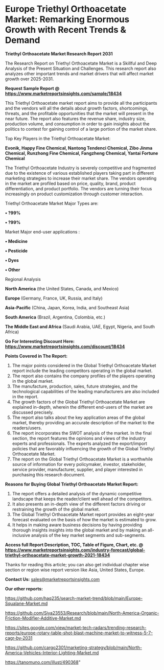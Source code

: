  # Europe Triethyl Orthoacetate Market: Remarking Enormous Growth with Recent Trends & Demand

<strong>Triethyl Orthoacetate Market Research Report 2031</strong>

The Research Report on Triethyl Orthoacetate Market is a Skillful and Deep Analysis of the Present Situation and Challenges. This research report also analyzes other important trends and market drivers that will affect market growth over 2025-2031.

<strong>Request Sample Report @ <a href=https://www.marketreportsinsights.com/sample/18434>https://www.marketreportsinsights.com/sample/18434</a></strong>

This Triethyl Orthoacetate market report aims to provide all the participants and the vendors will all the details about growth factors, shortcomings, threats, and the profitable opportunities that the market will present in the near future. The report also features the revenue share, industry size, production volume, and consumption in order to gain insights about the politics to contest for gaining control of a large portion of the market share.

Top Key Players in the Triethyl Orthoacetate Market:

<strong>Evonik, Happy Fine Chemical, Nantong Tendenci Chemical, Zibo Jinma Chemical, Runzhong Fine Chemical, Fangzheng Chemical, Yantai Fortune Chemical</strong>

The Triethyl Orthoacetate Industry is severely competitive and fragmented due to the existence of various established players taking part in different marketing strategies to increase their market share. The vendors operating in the market are profiled based on price, quality, brand, product differentiation, and product portfolio. The vendors are turning their focus increasingly on product customization through customer interaction.

Triethyl Orthoacetate Market Major Types are:

<strong>• ?99%

• ?99%</strong>

Market Major end-user applications :

<strong>• Medicine

• Pesticide

• Dyes

• Other</strong>

Regional Analysis

</u><strong><b>North America</b></strong> (the United States, Canada, and Mexico)

<strong><b>Europe </b></strong>(Germany, France, UK, Russia, and Italy)

<strong><b>Asia-Pacific</b></strong> (China, Japan, Korea, India, and Southeast Asia)

<strong><b>South America</b></strong> (Brazil, Argentina, Colombia, etc.)

<strong><b>The Middle East and Africa</b></strong> (Saudi Arabia, UAE, Egypt, Nigeria, and South Africa)

<strong>Go For Interesting Discount Here: <a href=https://www.marketreportsinsights.com/discount/18434>https://www.marketreportsinsights.com/discount/18434</a></strong>

<strong>Points Covered in The Report:</strong>
<ol>
  <li>The major points considered in the Global Triethyl Orthoacetate Market report include the leading competitors operating in the global market.</li>
  <li>The report also contains the company profiles of the players operating in the global market.</li>
  <li>The manufacture, production, sales, future strategies, and the technological capabilities of the leading manufacturers are also included in the report.</li>
  <li>The growth factors of the Global Triethyl Orthoacetate Market are explained in-depth, wherein the different end-users of the market are discussed precisely.</li>
  <li>The report also talks about the key application areas of the global market, thereby providing an accurate description of the market to the readers/users.</li>
  <li>The report incorporates the SWOT analysis of the market. In the final section, the report features the opinions and views of the industry experts and professionals. The experts analyzed the export/import policies that are favorably influencing the growth of the Global Triethyl Orthoacetate Market.</li>
  <li>The report on the Global Triethyl Orthoacetate Market is a worthwhile source of information for every policymaker, investor, stakeholder, service provider, manufacturer, supplier, and player interested in purchasing this research document.</li>
</ol>
<strong>Reasons for Buying Global Triethyl Orthoacetate Market Report:</strong>

<ol>
  <li>The report offers a detailed analysis of the dynamic competitive landscape that keeps the reader/client well ahead of the competitors.</li>
  <li>It also presents an in-depth view of the different factors driving or restraining the growth of the global market.</li>
  <li>The Global Triethyl Orthoacetate Market report provides an eight-year forecast evaluated on the basis of how the market is estimated to grow.</li>
  <li>It helps in making aware business decisions by having providing thorough insights insights into the global market and by making an all-inclusive analysis of the key market segments and sub-segments.</li>
</ol>
<strong>Access full Report Description, TOC, Table of Figure, Chart, etc. @ <a href=https://www.marketreportsinsights.com/industry-forecast/global-triethyl-orthoacetate-market-growth-2021-18434>https://www.marketreportsinsights.com/industry-forecast/global-triethyl-orthoacetate-market-growth-2021-18434</a></strong>


Thanks for reading this article; you can also get individual chapter wise section or region wise report version like Asia, United States, Europe.

<strong>Contact Us:</strong>
sales@marketreportsinsights.com

<strong>Our other reports:</strong>

<a href=https://github.com/haq235/search-market-trend/blob/main/Europe-Squalane-Market.md>https://github.com/haq235/search-market-trend/blob/main/Europe-Squalane-Market.md</a>

<a href=https://github.com/Siya23553/Research/blob/main/North-America-Organic-Friction-Modifier-Additive-Market.md>https://github.com/Siya23553/Research/blob/main/North-America-Organic-Friction-Modifier-Additive-Market.md</a>

<a href=https://sites.google.com/view/market-tech-radars/trending-research-reports/europe-rotary-table-shot-blast-machine-market-to-witness-5-7-cagr-by-2031>https://sites.google.com/view/market-tech-radars/trending-research-reports/europe-rotary-table-shot-blast-machine-market-to-witness-5-7-cagr-by-2031</a>

<a href=https://github.com/cargo2301/marketing-strategy/blob/main/North-America-Vehicles-Interior-Lighting-Market.md>https://github.com/cargo2301/marketing-strategy/blob/main/North-America-Vehicles-Interior-Lighting-Market.md</a>

<a href=https://tanomuno.com/illust/490368>https://tanomuno.com/illust/490368</a>"
